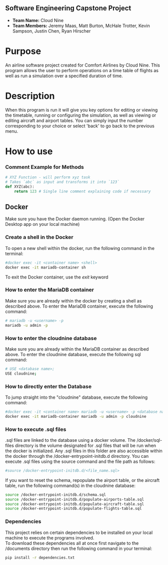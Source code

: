 ## Software Engineering Capstone Project

- **Team Name:** Cloud Nine  
- **Team Members:** Jeremy Maas, Matt Burton, McHale Trotter, Kevin Sampson, Justin Chen, Ryan Hirscher

# Purpose
An airline software project created for Comfort Airlines by Cloud Nine. This program allows the user to perform operations on a time table of flights as well as run a simulation over a specified duration of time.

# Description
When this program is run it will give you key options for editing or viewing the timetable, running or configuring the simulation, as well as viewing or editing aircraft and airport tables. You can simply input the number corresponding to your choice or select 'back' to go back to the previous menu.

# How to use


### Comment Example for Methods  

```python
# XYZ Function - will perform xyz task 
# Takes `abc` as input and transforms it into `123`
def XYZ(abc):
    return 123 # Single line comment explaining code if necessary
```

## Docker

Make sure you have the Docker daemon running. (Open the Docker Desktop app on your local machine)

### Create a shell in the Docker

To open a new shell within the docker, run the following command in the terminal:

```bash
#docker exec -it <container name> <shell>
docker exec -it mariadb-container sh
```

To exit the Docker container, use the *exit* keyword

### How to enter the MariaDB container

Make sure you are already within the docker by creating a shell as described above. To enter the MariaDB container, execute the following command:

```bash
# mariadb -u <username> -p
mariadb -u admin -p
```

### How to enter the cloudnine database

Make sure you are already within the MariaDB container as described above. To enter the cloudnine database, execute the following sql command:

```bash
# USE <database name>;
USE cloudnine;
```

### How to directly enter the Database

To jump straight into the "cloudnine" database, execute the following command:

```bash
#docker exec -it <container name> mariadb -u <username> -p <database name>
docker exec -it mariadb-container mariadb -u admin -p cloudnine
```

### How to execute .sql files

.sql files are linked to the database using a docker volume. The /docker/sql-files directory is the volume designated for .sql files that will be run when the docker is initialized. Any .sql files in this folder are also accessible within the docker through the /docker-entrypoint-initdb.d directory. You can execute .sql files using the source command and the file path as follows:

```bash
#source /docker-entrypoint-initdb.d/<file_name.sql>
```

If you want to reset the schema, repopulate the airport table, or the aircraft table, run the following command(s) in the cloudnine database:

```bash
source /docker-entrypoint-initdb.d/schema.sql
source /docker-entrypoint-initdb.d/populate-airports-table.sql
source /docker-entrypoint-initdb.d/populate-aircraft-table.sql
source /docker-entrypoint-initdb.d/populate-flights-table.sql
```

### Dependencies

This project relies on certain dependencies to be installed on your local machine to execute the programs involved.  
To download these dependencies all at once first navigate to the /documents directory then run the following command in your terminal:

```bash
pip install -r dependencies.txt
```
